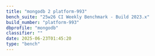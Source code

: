```yaml
---
title: "mongodb 2 platform-993"
bench_suite: "25w26 CI Weekly Benchmark - Build 2023.x"
build_number: "platform-993"
dbprofile: "mongodb"
classifier: ""
date: 2025-06-23T01:45:20
type: "bench"
---
```

